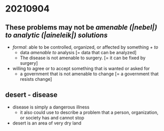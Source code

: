 # 20210904

## These problems may not be *amenable (|nebel|) to analytic (|aineleik|) solutions*

- *formal*: able to be controlled, organized, or affected by something *+ to*
  - data *amenable to* analysis [= data that can be analyzed]
  - The disease is not amenable to surgery. [= it can be fixed by surgery]
- willing to agree or to accept something that is wanted or asked for
  - a government that is not amenable to change [= a government that resists change]
  
## desert - disease

- disease is simply a dangerous illness
  - it also could use to describe a problem that a person, organization, or society has and cannot stop
- desert is an area of very dry land